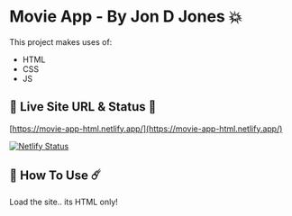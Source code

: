 # Movie App - By Jon D Jones 💥

This project makes uses of:

- HTML
- CSS
- JS

## 👻 Live Site URL & Status 👺

[https://movie-app-html.netlify.app/](https://movie-app-html.netlify.app/)

[![Netlify Status](https://api.netlify.com/api/v1/badges/e0ae13b3-c970-4d78-b449-1688cc622010/deploy-status)](https://app.netlify.com/sites/movie-app-html/deploys)

## 👾 How To Use ☄️

Load the site.. its HTML only!
